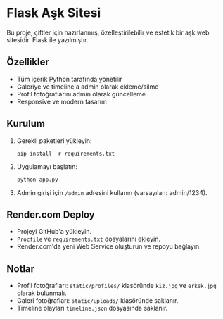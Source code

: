 # Flask Aşk Sitesi

Bu proje, çiftler için hazırlanmış, özelleştirilebilir ve estetik bir aşk web sitesidir. Flask ile yazılmıştır.

## Özellikler
- Tüm içerik Python tarafında yönetilir
- Galeriye ve timeline'a admin olarak ekleme/silme
- Profil fotoğraflarını admin olarak güncelleme
- Responsive ve modern tasarım

## Kurulum
1. Gerekli paketleri yükleyin:
   ```
   pip install -r requirements.txt
   ```
2. Uygulamayı başlatın:
   ```
   python app.py
   ```
3. Admin girişi için `/admin` adresini kullanın (varsayılan: admin/1234).

## Render.com Deploy
- Projeyi GitHub'a yükleyin.
- `Procfile` ve `requirements.txt` dosyalarını ekleyin.
- Render.com'da yeni Web Service oluşturun ve repoyu bağlayın.

## Notlar
- Profil fotoğrafları: `static/profiles/` klasöründe `kiz.jpg` ve `erkek.jpg` olarak bulunmalı.
- Galeri fotoğrafları: `static/uploads/` klasöründe saklanır.
- Timeline olayları `timeline.json` dosyasında saklanır. 
